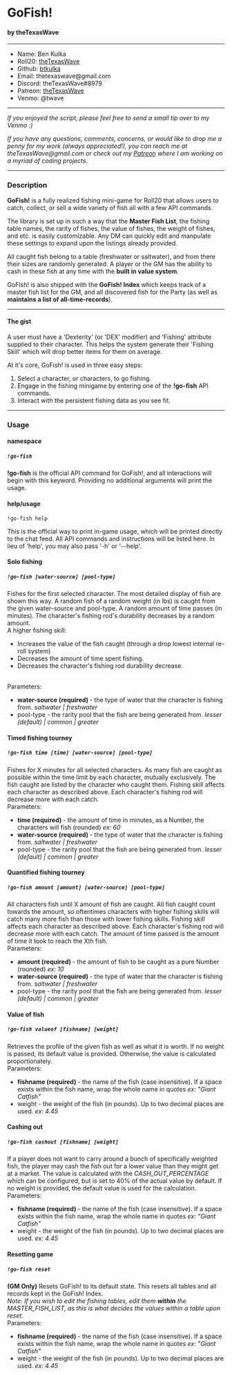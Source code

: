 <h1>GoFish!</h1>
<h4>by theTexasWave</h4>
<hr/>
<ul>
    <li>Name: Ben Kulka</li>
    <li>Roll20: <a href="https://app.roll20.net/users/3034675/thetexaswave">theTexasWave</a></li>
    <li>Github: <a href="https://github.com/btkulka">btkulka</a></li>
    <li>Email: thetexaswave@gmail.com</li>
    <li>Discord: theTexasWave#8979</li>
    <li>Patreon: <a href="https://www.patreon.com/thetexaswave">theTexasWave</a></li>
    <li>Venmo: @twave</li>
</ul>
<hr/>
<p><i>If you enjoyed the script, please feel free to send a small tip over to my Venmo :)</i></p>
<p><i>If you have any questions, comments, concerns, or would like to drop me a penny for my work (always appreciated!), you can reach me at theTexasWave@gmail.com or check out my <a href="https://www.patreon.com/thetexaswave">Patreon</a> where I am working on a myriad of coding projects.</i></p>
<hr/>
<h3>Description</h3>
<p><strong>GoFish!</strong> is a fully realized fishing mini-game for Roll20 that allows users to catch, collect, or sell a wide variety of fish all with a few API commands.</p>
<p>The library is set up in such a way that the <strong>Master Fish List</strong>, the fishing table names, the rarity of fishes, the value of fishes, the weight of fishes, and etc. is easily customizable. Any DM can quickly edit and manpulate these settings to expand upon the listings already provided.</p>
<p>All caught fish belong to a table (freshwater or saltwater), and from there their sizes are randomly generated. A player or the GM has the ability to cash in these fish at any time with the <strong>built in value system</strong>.</p>
<p>GoFish! is also shipped with the <strong>GoFish! Index</strong> which keeps track of a master fish list for the GM, and all discovered fish for the Party (as well as <strong>maintains a list of all-time-records</strong>).</p>
<hr/>
<h4>The gist</h4>
 <p>
    A user must have a 'Dexterity' (or 'DEX' modifier) and 'Fishing' attribute supplied to their character. This helps the system generate their 'Fishing Skill' which will drop better items for them on average.
</p>
<p>
    At it's core, GoFish! is used in three easy steps:
    <ol>
        <li>Select a character, or characters, to go fishing.</li>
        <li>Engage in the fishing minigame by entering one of the <strong>!go-fish</strong> API commands.</li>
        <li>Interact with the persistent fishing data as you see fit.</li>
    </ol>
</p>
<hr/>
<h3>Usage</h3>
<h4>namespace</h4>
<h5><code>!go-fish</code></h5>
<p><strong>!go-fish</strong> is the official API command for GoFish!, and all interactions will begin with this keyword. Providing no additional arguments will print the usage.</p>
<h4>help/usage</h4>
<code>!go-fish help</code>
<p>This is the official way to print in-game usage, which will be printed directly to the chat feed. All API commands and instructions will be listed here. In lieu of 'help', you may also pass '-h' or '--help'.</p>
<h4>Solo fishing</h4>
<h5><code>!go-fish [water-source] [pool-type]</code></h5>
<p>
    Fishes for the first selected character. The most detailed display of fish are shown this way. A random fish of a random weight (in lbs) is caught from the given water-source and pool-type. A random amount of time passes (in minutes). The character's fishing rod's durability decreases by a random amount.
    <br/>
    A higher fishing skill:
    <ul>
        <li>Increases the value of the fish caught (through a drop lowest internal re-roll system)</li>
        <li>Decreases the amount of time spent fishing.</li>
        <li>Decreases the character's fishing rod durability decrease.</li>
    </ul>
    <br/>
    Parameters:
    <ul>
        <li> <strong> water-source (required) </strong> - the type of water that the character is fishing from. <em>saltwater | freshwater</em></li>
        <li> pool-type - the rarity pool that the fish are being generated from. <em>lesser (default) | common | greater</em>
    </ul>
</p>
<h4>Timed fishing tourney</h4>
<h5><code>!go-fish time [time] [water-source] [pool-type]</code></h5>
<p>
    Fishes for X minutes for all selected characters. As many fish are caught as possible within the time limit by each character, mutually exclusively. The fish caught are listed by the character who caught them. Fishing skill affects each character as described above. Each character's fishing rod will decrease more with each catch.
    <br/>
    Parameters:
    <ul>
        <li> <strong> time (required) </strong> - the amount of time in minutes, as a Number, the characters will fish (rounded) <em> ex: 60</em></li>
        <li> <strong> water-source (required) </strong> - the type of water that the character is fishing from. <em>saltwater | freshwater</em></li>
        <li> pool-type - the rarity pool that the fish are being generated from. <em>lesser (default) | common | greater</em>
    </ul>
</p>
<h4>Quantified fishing tourney</h4>
<h5><code>!go-fish amount [amount] [water-source] [pool-type]</code></h5>
<p>
    All characters fish until X amount of fish are caught. All fish caught count towards the amount, so oftentimes characters with higher fishing skills will catch many more fish than those with lower fishing skills. Fishing skill affects each character as described above. Each character's fishing rod will decrease more with each catch. The amount of time passed is the amount of time it took to reach the Xth fish.
    <br/>
    Parameters:
    <ul>
        <li> <strong> amount (required) </strong> - the amount of fish to be caught as a pure Number (rounded) <em> ex: 10</em></li>
        <li> <strong> water-source (required) </strong> - the type of water that the character is fishing from. <em>saltwater | freshwater</em></li>
        <li> pool-type - the rarity pool that the fish are being generated from. <em>lesser (default) | common | greater</em>
    </ul>
</p>
<h4>Value of fish</h4>
<h5><code>!go-fish valueof [fishname] [weight]</code></h5>
<p>
    Retrieves the profile of the given fish as well as what it is worth. If no weight is passed, its default value is provided. Otherwise, the value is calculated proportionately.
    <br/>
    Parameters:
    <ul>
        <li> <strong> fishname (required) </strong> - the name of the fish (case insensitive). If a space exists within the fish name, wrap the whole name in quotes <em> ex: "Giant Catfish"</em></li>
        <li> weight - the weight of the fish (in pounds). Up to two decimal places are used. <em>ex: 4.45</em>
    </ul>
</p>
<h4>Cashing out</h4>
<h5><code>!go-fish cashout [fishname] [weight]</code></h5>
<p>
    If a player does not want to carry around a bunch of specifically weighted fish, the player may cash the fish out for a lower value than they might get at a market. The value is calculated with the <i>CASH_OUT_PERCENTAGE</i> which can be configured, but is set to 40% of the actual value by default. If no weight is provided, the default value is used for the calculation.
    <br/>
    Parameters:
    <ul>
        <li> <strong> fishname (required) </strong> - the name of the fish (case insensitive). If a space exists within the fish name, wrap the whole name in quotes <em> ex: "Giant Catfish"</em></li>
        <li> weight - the weight of the fish (in pounds). Up to two decimal places are used. <em>ex: 4.45</em>
    </ul>
</p>
<h4>Resetting game</h4>
<h5><code>!go-fish reset</code></h5>
<p>
    <strong>(GM Only)</strong> Resets GoFish! to its default state. This resets all tables and all records kept in the GoFish! Index.
    <br/>
    <em>Note: If you wish to edit the fishing tables, edit them <strong>within</strong> the MASTER_FISH_LIST, as this is what decides the values within a table upon reset.</em>
    <br/>
    Parameters:
    <ul>
        <li> <strong> fishname (required) </strong> - the name of the fish (case insensitive). If a space exists within the fish name, wrap the whole name in quotes <em> ex: "Giant Catfish"</em></li>
        <li> weight - the weight of the fish (in pounds). Up to two decimal places are used. <em>ex: 4.45</em>
    </ul>
</p>